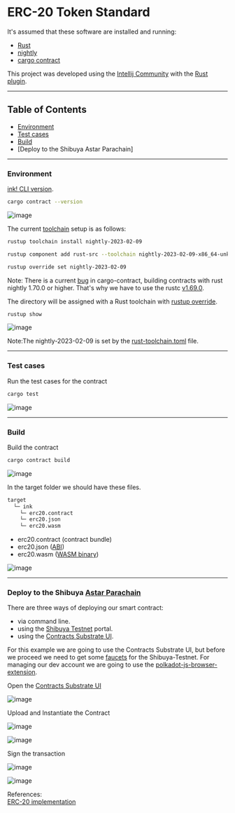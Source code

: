 # ERC-20 Token Standard

It's assumed that these software are installed and running:

<ul>
  <li><a href="https://www.rust-lang.org/tools/install" target="_blank">Rust</a></li>
  <li><a href="https://rust-lang.github.io/rustup/installation/index.html#installing-nightly" target="_blank">nightly</a></li>
  <li><a href="https://crates.io/crates/cargo-contract" target="_blank">cargo contract</a></li>
</ul>

This project was developed using the [Intellij Community](https://www.jetbrains.com/idea/download/#section=linux) with the [Rust plugin](https://www.jetbrains.com/rust/).

<hr>

## Table of Contents<br>
- [Environment](https://github.com/gcp-development/smart-contract-dapp/blob/main/erc20/README.md#environment)
- [Test cases](https://github.com/gcp-development/smart-contract-dapp/blob/main/erc20/README.md#test-cases)
- [Build](https://github.com/gcp-development/smart-contract-dapp/blob/main/erc20/README.md#build)
- [Deploy to the Shibuya Astar Parachain]

<hr>

### Environment

[ink! CLI version](https://use.ink/getting-started/setup#ink-cli).

```bash
cargo contract --version
```

![image](https://github.com/gcp-development/erc20/assets/76512851/97773ed9-ea13-4fdc-b011-b860e7617993)

The current [toolchain](https://rust-lang.github.io/rustup-components-history/) setup is as follows:

```bash
rustup toolchain install nightly-2023-02-09
```

```bash
rustup component add rust-src --toolchain nightly-2023-02-09-x86_64-unknown-linux-gnu
```

```bash
rustup override set nightly-2023-02-09
```

Note: There is a current [bug](https://github.com/paritytech/cargo-contract/issues/1058) in cargo-contract, building contracts with rust nightly 1.70.0 or higher. That's why we have to use the rustc [v1.69.0](https://blog.rust-lang.org/2023/04/20/Rust-1.69.0.html).

The directory will be assigned with a Rust toolchain with [rustup override](https://rust-lang.github.io/rustup/overrides.html#directory-overrides).

```bash
rustup show
```

![image](https://github.com/gcp-development/smart-contract-dapp/assets/76512851/1708fa72-5b6b-42ad-b618-f1e0a5613185)

Note:The nightly-2023-02-09 is set by the [rust-toolchain.toml](https://github.com/gcp-development/erc20/blob/main/rust-toolchain.toml) file.

<hr>

### Test cases

Run the test cases for the  contract
```bash
cargo test
```

![image](https://github.com/gcp-development/smart-contract-dapp/assets/76512851/4e92c092-1d00-4ff8-827f-50e0ca5fa786)

<hr>

### Build

Build the contract
```bash
cargo contract build
```

![image](https://github.com/gcp-development/smart-contract-dapp/assets/76512851/402b61c4-5e79-4ede-99a3-2672beac5fb9)

In the target folder we should have these files.
```bash
target
  └─ ink
    └─ erc20.contract
    └─ erc20.json
    └─ erc20.wasm
```

- erc20.contract (contract bundle)
- erc20.json ([ABI](https://use.ink/basics/metadata#abi))
- erc20.wasm ([WASM binary](https://webassembly.org/))

![image](https://github.com/gcp-development/smart-contract-dapp/assets/76512851/a2fcd86f-4e6f-48b7-8c57-5aac8993b53b)

<hr>

### Deploy to the Shibuya [Astar Parachain](https://parachains.info/details/astar)

There are three ways of deploying our smart contract:
- via command line.
- using the [Shibuya Testnet](https://polkadot.js.org/apps/?rpc=wss%3A%2F%2Frpc.shibuya.astar.network#/contracts) portal.
- using the [Contracts Substrate UI](https://contracts-ui.substrate.io/?rpc=wss://rpc.shibuya.astar.network). 
 
For this example we are going to use the Contracts Substrate UI, but before we proceed we need to get some [faucets](https://portal.astar.network/) for the Shibuya-Testnet. For managing our dev account we are going to use the [polkadot-js-browser-extension](https://wiki.polkadot.network/docs/learn-account-generation#polkadot-js-browser-extension).

Open the [Contracts Substrate UI](https://contracts-ui.substrate.io/?rpc=wss://rpc.shibuya.astar.network)

![image](https://github.com/gcp-development/smart-contract-dapp/assets/76512851/f72640b4-e0f7-45e0-b787-85738af159f1)

Upload and Instantiate the Contract

![image](https://github.com/gcp-development/smart-contract-dapp/assets/76512851/45de5883-ee74-46da-87ab-8dfbc9a44de2)

![image](https://github.com/gcp-development/smart-contract-dapp/assets/76512851/1ecb4e82-c58b-4518-a2a1-1ca00e0f3f86)

Sign the transaction

![image](https://github.com/gcp-development/smart-contract-dapp/assets/76512851/cec8fe5b-26af-4999-bee5-d3d41a0f20cb)

![image](https://github.com/gcp-development/smart-contract-dapp/assets/76512851/be96e2ec-99a1-4e4c-8754-5a37b4cc8dfd)

References:<br/>
[ERC-20 implementation](https://github.com/paritytech/ink-examples/tree/main/erc20)<br/>
